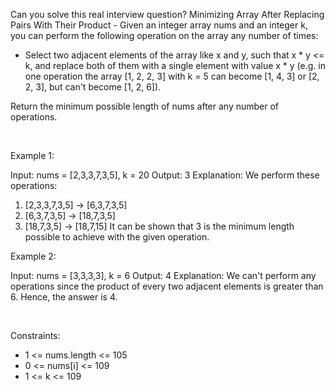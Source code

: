 Can you solve this real interview question? Minimizing Array After Replacing Pairs With Their Product - Given an integer array nums and an integer k, you can perform the following operation on the array any number of times:

 * Select two adjacent elements of the array like x and y, such that x * y <= k, and replace both of them with a single element with value x * y (e.g. in one operation the array [1, 2, 2, 3] with k = 5 can become [1, 4, 3] or [2, 2, 3], but can't become [1, 2, 6]).

Return the minimum possible length of nums after any number of operations.

 

Example 1:


Input: nums = [2,3,3,7,3,5], k = 20
Output: 3
Explanation: We perform these operations:
1. [2,3,3,7,3,5] -> [6,3,7,3,5]
2. [6,3,7,3,5] -> [18,7,3,5]
3. [18,7,3,5] -> [18,7,15]
It can be shown that 3 is the minimum length possible to achieve with the given operation.


Example 2:


Input: nums = [3,3,3,3], k = 6
Output: 4
Explanation: We can't perform any operations since the product of every two adjacent elements is greater than 6.
Hence, the answer is 4.

 

Constraints:

 * 1 <= nums.length <= 105
 * 0 <= nums[i] <= 109
 * 1 <= k <= 109